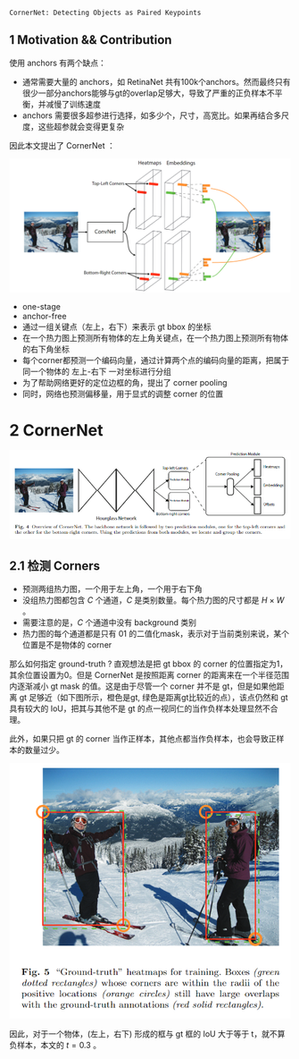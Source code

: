 `CornerNet: Detecting Objects as Paired Keypoints`



## 1 Motivation && Contribution

使用 anchors 有两个缺点：

+ 通常需要大量的 anchors，如 RetinaNet 共有100k个anchors。然而最终只有很少一部分anchors能够与gt的overlap足够大，导致了严重的正负样本不平衡，并减慢了训练速度
+ anchors 需要很多超参进行选择，如多少个，尺寸，高宽比。如果再结合多尺度，这些超参就会变得更复杂

因此本文提出了 CornerNet ：

![image-20221015133814234](imgs/19-CornerNet/image-20221015133814234.png)

+ one-stage
+ anchor-free
+ 通过一组关键点（左上，右下）来表示 gt bbox 的坐标
+ 在一个热力图上预测所有物体的左上角关键点，在一个热力图上预测所有物体的右下角坐标
+ 每个corner都预测一个编码向量，通过计算两个点的编码向量的距离，把属于同一个物体的 左上-右下 一对坐标进行分组
+ 为了帮助网络更好的定位边框的角，提出了 corner pooling
+ 同时，网络也预测偏移量，用于显式的调整 corner 的位置



# 2 CornerNet

![image-20221015134816871](imgs/19-CornerNet/image-20221015134816871.png)

## 2.1 检测 Corners

+ 预测两组热力图，一个用于左上角，一个用于右下角
+ 没组热力图都包含 $C$ 个通道，$C$ 是类别数量。每个热力图的尺寸都是 $H \times W$ 。
+ 需要注意的是，$C$ 个通道中没有 background 类别
+ 热力图的每个通道都是只有 01 的二值化mask，表示对于当前类别来说，某个位置是不是物体的 corner

那么如何指定 ground-truth ? 直观想法是把 gt bbox 的 corner 的位置指定为1，其余位置设置为0。但是 CornerNet 是按照距离 corner 的距离来在一个半径范围内逐渐减小 gt mask 的值。这是由于尽管一个 corner 并不是 gt，但是如果他距离 gt 足够近（如下图所示，橙色是gt, 绿色是距离gt比较近的点），该点仍然和 gt 具有较大的 IoU，把其与其他不是 gt 的点一视同仁的当作负样本处理显然不合理。

此外，如果只把 gt 的 corner 当作正样本，其他点都当作负样本，也会导致正样本的数量过少。

![image-20221015135500788](imgs/19-CornerNet/image-20221015135500788.png)

因此，对于一个物体，(左上，右下) 形成的框与 gt 框的 IoU 大于等于 t，就不算负样本，本文的 $t = 0.3$ 。